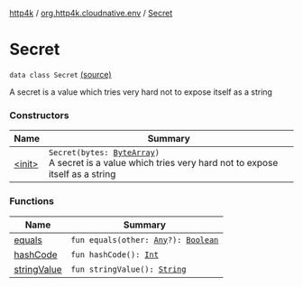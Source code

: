 [http4k](../../index.md) / [org.http4k.cloudnative.env](../index.md) / [Secret](./index.md)

# Secret

`data class Secret` [(source)](https://github.com/http4k/http4k/blob/master/http4k-cloudnative/src/main/kotlin/org/http4k/cloudnative/env/domain.kt#L34)

A secret is a value which tries very hard not to expose itself as a string

### Constructors

| Name | Summary |
|---|---|
| [&lt;init&gt;](-init-.md) | `Secret(bytes: `[`ByteArray`](https://kotlinlang.org/api/latest/jvm/stdlib/kotlin/-byte-array/index.html)`)`<br>A secret is a value which tries very hard not to expose itself as a string |

### Functions

| Name | Summary |
|---|---|
| [equals](equals.md) | `fun equals(other: `[`Any`](https://kotlinlang.org/api/latest/jvm/stdlib/kotlin/-any/index.html)`?): `[`Boolean`](https://kotlinlang.org/api/latest/jvm/stdlib/kotlin/-boolean/index.html) |
| [hashCode](hash-code.md) | `fun hashCode(): `[`Int`](https://kotlinlang.org/api/latest/jvm/stdlib/kotlin/-int/index.html) |
| [stringValue](string-value.md) | `fun stringValue(): `[`String`](https://kotlinlang.org/api/latest/jvm/stdlib/kotlin/-string/index.html) |
